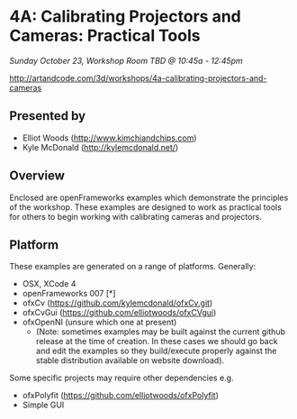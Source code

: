 # 4A: Calibrating Projectors and Cameras: Practical Tools
*Sunday October 23, Workshop Room TBD @ 10:45a - 12:45pm*

http://artandcode.com/3d/workshops/4a-calibrating-projectors-and-cameras

## Presented by
* Elliot Woods (http://www.kimchiandchips.com)
* Kyle McDonald (http://kylemcdonald.net/)

## Overview
Enclosed are openFrameworks examples which demonstrate the principles of the workshop.
These examples are designed to work as practical tools for others to begin working with calibrating cameras and projectors.

## Platform
These examples are generated on a range of platforms. Generally:

* OSX, XCode 4
* openFrameworks 007 [*]
* ofxCv (https://github.com/kylemcdonald/ofxCv.git)
* ofxCvGui (https://github.com/elliotwoods/ofxCVgui)
* ofxOpenNI (unsure which one at present)
   * (Note: sometimes examples may be built against the current github release at the time of creation. In these cases we should go back and edit the examples so they build/execute properly against the stable distribution available on website download).

Some specific projects may require other dependencies e.g.

* ofxPolyfit (https://github.com/elliotwoods/ofxPolyfit)
* Simple GUI
